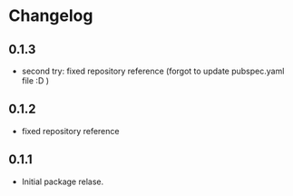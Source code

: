 # Changelog

## 0.1.3

* second try: fixed repository reference (forgot to update pubspec.yaml file :D )

## 0.1.2

* fixed repository reference

## 0.1.1

- Initial package relase.
